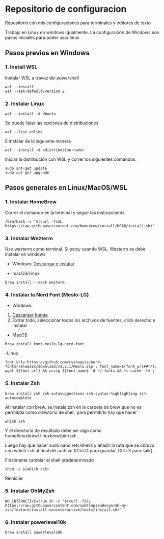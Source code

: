 # Repositorio de configuracion

Repositorio con mis configuraciones para terminales y editores de texto

Trabajo en Linux en windows igualmente. La configuración de Windows son pasos
iniciales para poder usar linux

## Pasos previos en Windows

### 1. Install WSL

Instalar WSL a travez del powershell

```
wsl --install
wsl --set-default-version 2
```

### 2. Instalar Linux

```
wsl --install -d Ubuntu
```

Se puede listar las opciones de distribuciones

```
wsl --list online
```

E instalar de la siguiente manera

```
wsl --install -d <distribution-name>
```

Iniciar la distribución con WSL y correr los siguientes comandos:

```
sudo apt-get update
sudo apt-get upgrade
```

## Pasos generales en Linux/MacOS/WSL

### 1. Instalar HomeBrew

Correr el comando en la terminal y seguir las instrucciones

```
/bin/bash -c "$(curl -fsSL https://raw.githubusercontent.com/Homebrew/install/HEAD/install.sh)"
```

### 3. Instalar Wezterm

Uso wezterm como terminal. Si estoy usando WSL, Wezterm se debe instalar en windows

- Windows: [Descargar e instalar](https://wezfurlong.org/wezterm/installation.html)

- macOS/Linux
```
brew install --cask wezterm
```

### 4. Instalar la Nerd Font (Meslo-LG)

- Windows: 
1. [Descargar fuente](https://github.com/ryanoasis/nerd-fonts/releases/download/v3.2.1/Meslo.zip)
2. Extrar todo, seleccionar todos los archivos de fuentes, click derecho e instalar

- MacOS
```
brew install font-meslo-lg-nerd-font
```

-Linux
```
font_url='https://github.com/ryanoasis/nerd-fonts/releases/download/v3.2.1/Meslo.zip'; font_name=${font_url##*/}; wget ${font_url} && unzip ${font_name} -d ~/.fonts && fc-cache -fv ;
```

### 5. Instalar Zsh

```
brew install zsh zsh-autosuggestions zsh-syntax-highlighting zsh-autocomplete
```

Al instalar con brew, se instala zsh en la carpeta de brew que no es permitida como directorio de shell, para permitirlo hay que hacer

```
which zsh
```
Y el directorio de resultado debe ser algo como home/linuxbrew/.linuxbrew/bin/zsh

Luego hay que hacer sudo nano /etc/shells y añadir la ruta que se obtuvo con which zsh al final del archivo (Ctrl+O para guardar, Ctrl+X para salir).

Finalmente cambiar el shell predeterminado
```
chsh -s $(which zsh)
```
Reiniciar.

### 5. Instalar OhMyZsh

```
NO_INTERACTIVE=true sh -c "$(curl -fsSL https://raw.githubusercontent.com/subtlepseudonym/oh-my-zsh/feature/install-noninteractive/tools/install.sh)"
```

### 6. Instalar powerlevel10k

```
brew install powerlevel10k
```




